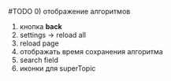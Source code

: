 #TODO
0) отображение алгоритмов <br>
1) кнопка **back** <br>
2) settings -> reload all <br>
3) reload page <br>
4) отображать время сохранения алгоритма <br>
5) search field <br>
6) иконки для superTopic <br>
